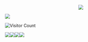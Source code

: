 <p align="center">
<img src="https://capsule-render.vercel.app/api?type=waving&color=timeGradient&height=300&&section=header&text={LinuxWin232}&fontSize=90&fontAlign=50&fontAlignY=30&desc={Hi Github}&descAlign=50&descSize=30&descAlignY=60&animation=twinkling" />
</p>

![](https://github-readme-stats.vercel.app/api?username=LinuxWin232&show_icons=true&theme=transparent)

![Visitor Count](https://profile-counter.glitch.me/LinuxWin232/count.svg)

![](https://img.shields.io/badge/HTML-239120?style=for-the-badge&logo=html5&logoColor=white)![](https://img.shields.io/badge/HTML5-E34F26?style=for-the-badge&logo=html5&logoColor=white)![](https://img.shields.io/badge/Python-14354C?style=for-the-badge&logo=python&logoColor=white)![](https://img.shields.io/badge/Node.js-43853D?style=for-the-badge&logo=node.js&logoColor=white)

